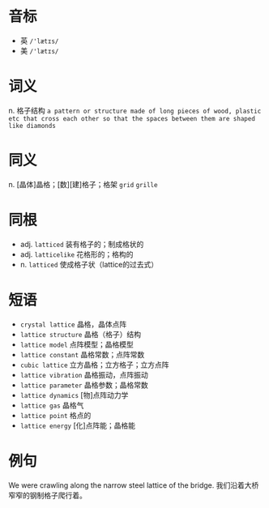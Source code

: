 # 音标

- 英 `/'lætɪs/`
- 美 `/'lætɪs/`

# 词义

n. 格子结构
`a pattern or structure made of long pieces of wood, plastic etc that cross each other so that the spaces between them are shaped like diamonds`

# 同义

n. [晶体]晶格；[数][建]格子；格架
`grid` `grille`

# 同根

- adj. `latticed` 装有格子的；制成格状的
- adj. `latticelike` 花格形的；格构的
- n. `latticed` 使成格子状（lattice的过去式）

# 短语

- `crystal lattice` 晶格，晶体点阵
- `lattice structure` 晶格（格子）结构
- `lattice model` 点阵模型；晶格模型
- `lattice constant` 晶格常数；点阵常数
- `cubic lattice` 立方晶格；立方格子；立方点阵
- `lattice vibration` 晶格振动，点阵振动
- `lattice parameter` 晶格参数；晶格常数
- `lattice dynamics` [物]点阵动力学
- `lattice gas` 晶格气
- `lattice point` 格点的
- `lattice energy` [化]点阵能；晶格能

# 例句

We were crawling along the narrow steel lattice of the bridge.
我们沿着大桥窄窄的钢制格子爬行着。


